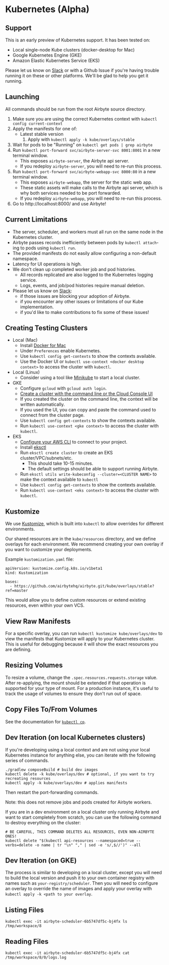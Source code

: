 # Kubernetes (Alpha)

## Support
This is an early preview of Kubernetes support. It has been tested on:
* Local single-node Kube clusters (docker-desktop for Mac)
* Google Kubernetes Engine (GKE)
* Amazon Elastic Kubernetes Service (EKS)

Please let us know on [Slack](https://slack.airbyte.io) or with a Github Issue if you're having trouble running it on these or other platforms. We'll be glad to help you get it running.

## Launching

All commands should be run from the root Airbyte source directory.

1. Make sure you are using the correct Kubernetes context with `kubectl config current-context`
2. Apply the manifests for one of:
    * Latest stable version
        1. Apply with `kubectl apply -k kube/overlays/stable`
3. Wait for pods to be "Running" on `kubectl get pods | grep airbyte`
4. Run `kubectl port-forward svc/airbyte-server-svc 8001:8001` in a new terminal window.
    * This exposes `airbyte-server`, the Airbyte api server.
    * If you redeploy `airbyte-server`, you will need to re-run this process.
5. Run `kubectl port-forward svc/airbyte-webapp-svc 8000:80` in a new terminal window.
    * This exposes `airbyte-webapp`, the server for the static web app.
    * These static assets will make calls to the Airbyte api server, which is why both services needed to be port forwarded.
    * If you redeploy `airbyte-webapp`, you will need to re-run this process.
6. Go to http://localhost:8000/ and use Airbyte!

## Current Limitations

* The server, scheduler, and workers must all run on the same node in the Kubernetes cluster.
* Airbyte passes records inefficiently between pods by `kubectl attach`-ing to pods using `kubectl run`.
* The provided manifests do not easily allow configuring a non-default namespace.
* Latency for UI operations is high.
* We don't clean up completed worker job and pod histories. 
    * All records replicated are also logged to the Kubernetes logging service. 
    * Logs, events, and job/pod histories require manual deletion.
* Please let us know on [Slack](https://slack.airbyte.io):
    * if those issues are blocking your adoption of Airbyte.
    * if you encounter any other issues or limitations of our Kube implementation.
    * if you'd like to make contributions to fix some of these issues!
    
## Creating Testing Clusters

* Local (Mac)
    * Install [Docker for Mac](https://docs.docker.com/docker-for-mac/install/)
    * Under `Preferences` enable Kubernetes.
    * Use `kubectl config get-contexts` to show the contexts available.
    * Use the Docker UI or `kubectl use-context <docker desktop context>` to access the cluster with `kubectl`.
* Local (Linux)
    * Consider using a tool like [Minikube](https://minikube.sigs.k8s.io/docs/start/) to start a local cluster.
* GKE
    * Configure `gcloud` with `gcloud auth login`.
    * [Create a cluster with the command line or the Cloud Console UI](https://cloud.google.com/kubernetes-engine/docs/how-to/creating-a-zonal-cluster)
    * If you created the cluster on the command line, the context will be written automatically.
    * If you used the UI, you can copy and paste the command used to connect from the cluster page.
    * Use `kubectl config get-contexts` to show the contexts available.
    * Run `kubectl use-context <gke context>` to access the cluster with `kubectl`.
* EKS
    * [Configure your AWS CLI](https://docs.aws.amazon.com/cli/latest/userguide/cli-chap-configure.html) to connect to your project.
    * Install [eksctl](https://eksctl.io/introduction/)
    * Run `eksctl create cluster` to create an EKS cluster/VPC/subnets/etc.
        * This should take 10-15 minutes.
        * The default settings should be able to support running Airbyte.
    * Run `eksctl utils write-kubeconfig --cluster=<CLUSTER NAME>` to make the context available to `kubectl`
    * Use `kubectl config get-contexts` to show the contexts available.
    * Run `kubectl use-context <eks context>` to access the cluster with `kubectl`.

## Kustomize

We use [Kustomize](https://kustomize.io/), which is built into `kubectl` to allow overrides for different environments.

Our shared resources are in the `kube/resources` directory, and we define overlays for each environment. We recommend creating your own overlay if you want to customize your deployments. 

Example `kustomization.yaml` file:
```
apiVersion: kustomize.config.k8s.io/v1beta1
kind: Kustomization

bases:
  - https://github.com/airbytehq/airbyte.git/kube/overlays/stable?ref=master
```

This would allow you to define custom resources or extend existing resources, even within your own VCS.

## View Raw Manifests

For a specific overlay, you can run `kubectl kustomize kube/overlays/dev` to view the manifests that Kustomize will apply to your Kubernetes cluster. This is useful for debugging because it will show the exact resources you are defining.

## Resizing Volumes

To resize a volume, change the `.spec.resources.requests.storage` value. After re-applying, the mount should be extended if that operation is supported for your type of mount. For a production instance, it's useful to track the usage of volumes to ensure they don't run out of space.

## Copy Files To/From Volumes

See the documentation for [`kubectl cp`](https://kubernetes.io/docs/reference/generated/kubectl/kubectl-commands#cp).

## Dev Iteration (on local Kubernetes clusters)

If you're developing using a local context and are not using your local Kubernetes instance for anything else, you can iterate with the following series of commands. 
```
./gradlew composeBuild # build dev images
kubectl delete -k kube/overlays/dev # optional, if you want to try recreating resources
kubectl apply -k kube/overlays/dev # applies manifests
```

Then restart the port-forwarding commands.

Note: this does not remove jobs and pods created for Airbyte workers.

If you are in a dev environment on a local cluster only running Airbyte and want to start completely from scratch, you can use the following command to destroy everything on the cluster:
```
# BE CAREFUL, THIS COMMAND DELETES ALL RESOURCES, EVEN NON-AIRBYTE ONES!
kubectl delete "$(kubectl api-resources --namespaced=true --verbs=delete -o name | tr "\n" "," | sed -e 's/,$//')" --all
```

## Dev Iteration (on GKE)

The process is similar to developing on a local cluster, except you will need to build the local version and push it to 
your own container registry with names such as `your-registry/scheduler`. Then you will need to configure an overlay to override
the name of images and apply your overlay with `kubectl apply -k <path to your overlay`.

## Listing Files

```
kubectl exec -it airbyte-scheduler-6b5747df5c-bj4fx ls /tmp/workspace/8
```

## Reading Files

```
kubectl exec -it airbyte-scheduler-6b5747df5c-bj4fx cat /tmp/workspace/8/0/logs.log
```
